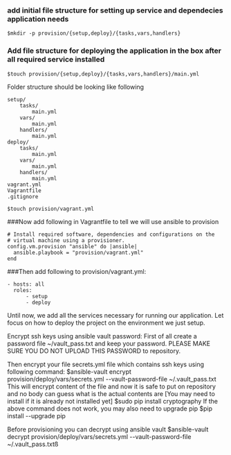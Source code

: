 ### add initial file structure for setting up service and dependecies application needs
```
$mkdir -p provision/{setup,deploy}/{tasks,vars,handlers}
```
### Add file structure for deploying the application in the box after all required service installed
```
$touch provision/{setup,deploy}/{tasks,vars,handlers}/main.yml
```
Folder structure should be looking like following
```
setup/
    tasks/
        main.yml
    vars/
        main.yml
    handlers/
        main.yml
deploy/
    tasks/
        main.yml
    vars/
        main.yml
    handlers/
        main.yml
vagrant.yml
Vagrantfile
.gitignore
```
```
$touch provision/vagrant.yml
```

###Now add following in Vagrantfile to tell we will use ansible to provision
```
# Install required software, dependencies and configurations on the
# virtual machine using a provisioner.
config.vm.provision "ansible" do |ansible|
  ansible.playbook = "provision/vagrant.yml"
end
``` 

###Then add following to provision/vagrant.yml:

```
- hosts: all
  roles:
      - setup
      - deploy
```


Until now, we add all the services necessary for running our application.
Let focus on how to deploy the project on the environment we just setup.

Encrypt ssh keys using ansible vault password:
First of all create a password file ~/vault_pass.txt and keep your password. PLEASE MAKE SURE YOU DO NOT UPLOAD THIS PASSWORD to repository.

Then encrypt your file secrets.yml file which contains ssh keys using following command:
$ansible-vault encrypt provision/deploy/vars/secrets.yml --vault-password-file ~/.vault_pass.txt
 This will encrypt content of the file and now it is safe to put on repository and no body can guess what is the actual contents are
 [You may need to install if it is already not installed yet]
 $sudo pip install cryptography
 If the above command does not work, you may also need to upgrade pip $pip install --upgrade pip
 
 Before provisioning you can decrypt using ansible vault
 $ansible-vault decrypt provision/deploy/vars/secrets.yml --vault-password-file ~/.vault_pass.txtß